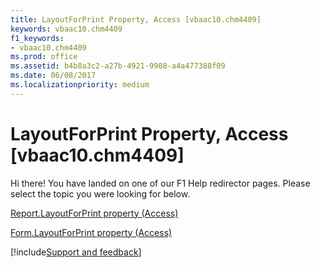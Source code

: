 ```yaml
---
title: LayoutForPrint Property, Access [vbaac10.chm4409]
keywords: vbaac10.chm4409
f1_keywords:
- vbaac10.chm4409
ms.prod: office
ms.assetid: b4b8a3c2-a27b-4921-9908-a4a477388f09
ms.date: 06/08/2017
ms.localizationpriority: medium
---
```



# LayoutForPrint Property, Access [vbaac10.chm4409]

Hi there! You have landed on one of our F1 Help redirector pages. Please select the topic you were looking for below.

[Report.LayoutForPrint property (Access)](https://msdn.microsoft.com/library/f661155f-696b-3acf-5b90-44fba06345ab%28Office.15%29.aspx)

[Form.LayoutForPrint property (Access)](https://msdn.microsoft.com/library/fd8c8112-186a-3f77-06ef-783bf48a7052%28Office.15%29.aspx)

[!include[Support and feedback](~/includes/feedback-boilerplate.md)]